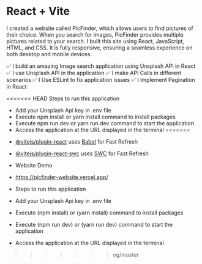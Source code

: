# React + Vite

I created a website called PicFinder, which allows users to find pictures of their choice. When you search for images, PicFinder provides 
multiple pictures related to your search. I built this site using React, JavaScript, HTML, and CSS. It is fully responsive, ensuring a 
seamless experience on both desktop and mobile devices.
 
✅ I  build an amazing Image search application using Unsplash API in React
✅ I use Unsplash API in the application
✅ I make API Calls in different scenarios
✅ I Use ESLint to fix application issues
✅ I Implement Pagination in React


<<<<<<< HEAD
Steps to run this application
* Add your Unsplash Api key in .env file
* Execute npm install or yarn install command to install packages
* Execute npm run dev or yarn run dev command to start the application
* Access the application at the URL displayed in the terminal
=======
- [@vitejs/plugin-react](https://github.com/vitejs/vite-plugin-react/blob/main/packages/plugin-react/README.md) uses [Babel](https://babeljs.io/) for Fast Refresh
- [@vitejs/plugin-react-swc](https://github.com/vitejs/vite-plugin-react-swc) uses [SWC](https://swc.rs/) for Fast Refresh

- Website Demo
- https://picfinder-website.vercel.app/
  
-  Steps to run this application
-  Add your Unsplash Api key in .env file
-  Execute (npm install) or (yarn install) command to install packages
-  Execute (npm run dev) or (yarn run dev) command to start the application
-  Access the application at the URL displayed in the terminal
>>>>>>> og/master
